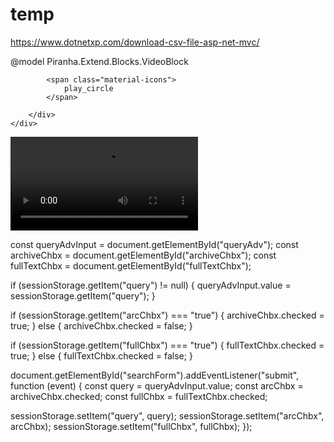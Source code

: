 # temp
https://www.dotnetxp.com/download-csv-file-asp-net-mvc/

@model Piranha.Extend.Blocks.VideoBlock
<link rel="stylesheet" href="https://fonts.googleapis.com/icon?family=Material+Icons">
<style>    
    #video_box {
        position: relative;
    }

    #video_overlays {
        position: absolute;
        width: 100%;
        min-height: 100%;
        background: rgb(34,193,195);
        background: linear-gradient(90deg, rgba(34,193,195,1) 0%, rgba(253,187,45,1) 39%, rgba(253,187,45,0.644782913165266) 59%, rgba(253,187,45,0) 100%);
        z-index: 100;
      /*   bottom: 10px;
        left: 10px; */
        justify-content: center;
        align-items: center;
        display: flex;
    }
    
    * {
  margin: 0;
  padding: 0;
  outline: 0;
  scroll-behavior: smooth;
  transition: 0.5s ease-in;
}

.circle {
  height: 100px;
  width: 100px;
  border-radius: 50%;
  background-color: #333;
  display: grid;
  place-content: center;
        justify-content: center;
        align-items: center;
  animation: grow 1s infinite;
}
.circle > span {
  color: #eee;
  font-size: 50px;
}

@@keyframes grow {
  from {
    box-shadow: 0px 0px 1em #000;
  }
  to {
    box-shadow: 0px 0px 3em #000;
  }
}

</style>

<div id="video_box">
    <div id="video_overlays">
        <div class="circle">

            <span class="material-icons">
                play_circle
            </span>

        </div>
    </div>
<video class="mw-100" controls>
    <source src="@Url.Content(Model.Body)">
    Your browser does not support the video tag.
</video>
</div>

const queryAdvInput = document.getElementById("queryAdv");
const archiveChbx = document.getElementById("archiveChbx");
const fullTextChbx = document.getElementById("fullTextChbx");

if (sessionStorage.getItem("query") != null) {
  queryAdvInput.value = sessionStorage.getItem("query");
}

if (sessionStorage.getItem("arcChbx") === "true") {
  archiveChbx.checked = true;
} else {
  archiveChbx.checked = false;
}

if (sessionStorage.getItem("fullChbx") === "true") {
  fullTextChbx.checked = true;
} else {
  fullTextChbx.checked = false;
}

document.getElementById("searchForm").addEventListener("submit", function (event) {
  const query = queryAdvInput.value;
  const arcChbx = archiveChbx.checked;
  const fullChbx = fullTextChbx.checked;

  sessionStorage.setItem("query", query);
  sessionStorage.setItem("arcChbx", arcChbx);
  sessionStorage.setItem("fullChbx", fullChbx);
});
